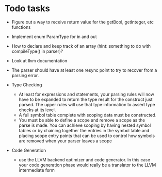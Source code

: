 # Todo tasks
- Figure out a way to receive return value for the getBool, getInteger, etc functions
- Implement enum ParamType for in and out
- How to declare and keep track of an array (hint: something to do with compileType() in parser)?
- Look at llvm documentation
- The parser should have at least one resync point to try to recover from a parsing error.

- Type Checking
  - At least for expressions and statements, your parsing rules will now have to be expanded to return the type result for the construct just parsed. The upper rules will use that type information to assert type checks at its level.
  - A full symbol table complete with scoping data must be constructed.
  - You must be able to define a scope and remove a scope as the parse is made. You can achieve scoping by having nested symbol tables or by chaining together the entries in the symbol table and placing scope entry points that can be used to control how symbols are removed when your parser leaves a scope

- Code Generation
  - use the LLVM backend optimizer and code generator. In this case your code generation phase would really be a translator to the LLVM intermediate form
